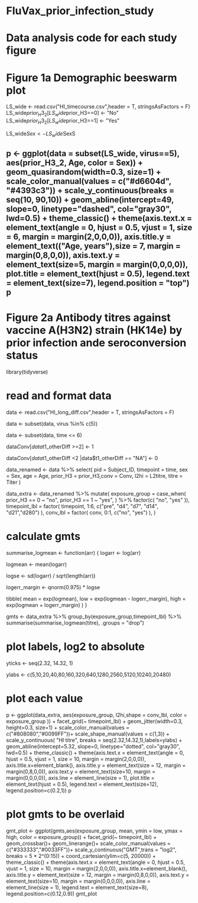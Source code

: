 # FluVax_prior_infection_study
# Data analysis code for each study figure
# Figure 1a Demographic beeswarm plot
LS_wide <- read.csv("HI_timecourse.csv",header = T, stringsAsFactors = F)
LS_wide$prior_H3_2 [LS_wide$prior_H3==0] <- "No"
LS_wide$prior_H3_2 [LS_wide$prior_H3==1] <- "Yes"

LS_wide$Sex <- LS_wide$SexS

p <- ggplot(data = subset(LS_wide, virus==5), aes(prior_H3_2, Age, color = Sex)) +
  geom_quasirandom(width=0.3, size=1) +
  scale_color_manual(values = c("#d6604d", "#4393c3")) +
  scale_y_continuous(breaks = seq(10, 90,10)) +
  geom_abline(intercept=49, slope=0, linetype="dashed", col="gray30", lwd=0.5) +
  theme_classic() + 
  theme(axis.text.x = element_text(angle = 0, hjust = 0.5, vjust = 1, size = 6, margin = margin(2,0,0,0)),
        axis.title.y = element_text(("Age, years"),size = 7, margin = margin(0,8,0,0)),
        axis.text.y = element_text(size=5, margin = margin(0,0,0,0)),
        plot.title = element_text(hjust = 0.5),
        legend.text = element_text(size=7),
        legend.position = "top")
p
--
# Figure 2a Antibody titres against vaccine A(H3N2) strain (HK14e) by prior infection ande seroconversion status
library(tidyverse)

# read and format data

data <- read.csv("HI_long_diff.csv",header = T, stringsAsFactors = F)

data <- subset(data, virus  %in% c(5))

data <- subset(data, time  <= 6)

data$Conv[data$t1_otherDiff >=2] <- 1

data$Conv[data$t1_otherDiff <2 |data$t1_otherDiff == "NA"] <- 0

data_renamed <- data %>%
  select(
    pid = Subject_ID, timepoint = time, sex = Sex, age = Age,
    prior_H3 = prior_H3,conv = Conv, l2hi = L2titre, titre = Titer
      )  

data_extra <- data_renamed %>%
  mutate(
    exposure_group = case_when(
      prior_H3 == 0  ~ "no",
      prior_H3 == 1 ~ "yes",
    ) %>%
      factor(c(
        "no", "yes"
      )),
    timepoint_lbl = factor(
      timepoint, 1:6, c("pre", "d4", "d7", "d14", "d21","d280")
    ),
    conv_lbl = factor(
     conv, 0:1, c("no", "yes")
    ),
  ) 

# calculate gmts
summarise_logmean <- function(arr) 
{
  logarr <- log(arr)
  
  logmean <- mean(logarr)
  
  logse <- sd(logarr) / sqrt(length(arr))
  
  logerr_margin <- qnorm(0.975) * logse
  
  tibble(
    mean = exp(logmean),
    low = exp(logmean - logerr_margin),
    high = exp(logmean + logerr_margin)
  )
}

gmts <- data_extra %>%
  group_by(exposure_group,timepoint_lbl) %>%
  summarise(summarise_logmean(titre), .groups = "drop")

# plot labels, log2 to absolute
yticks <- seq(2.32, 14.32, 1)

ylabs <- c(5,10,20,40,80,160,320,640,1280,2560,5120,10240,20480)  

# plot each value
p <- ggplot(data_extra, aes(exposure_group, l2hi,shape = conv_lbl, color = exposure_group )) +
  facet_grid(~ timepoint_lbl) +
  geom_jitter(width=0.3, height=0.3, size=1) +
  scale_color_manual(values = c("#808080","#0099FF"))+
  scale_shape_manual(values = c(1,3)) +
  scale_y_continuous( "HI titre", breaks = seq(2.32,14.32,1),labels=ylabs) +
  geom_abline(intercept=5.32, slope=0, linetype="dotted", col="gray30", lwd=0.5) +
  theme_classic() + 
  theme(axis.text.x = element_text(angle = 0, hjust = 0.5, vjust = 1, size = 10, margin = margin(2,0,0,0)),
        axis.title.x=element_blank(),
        axis.title.y = element_text(size = 12, margin = margin(0,8,0,0)),
        axis.text.y = element_text(size=10, margin = margin(0,0,0,0)),
        axis.line = element_line(size = 1),
        plot.title = element_text(hjust = 0.5),
        legend.text = element_text(size=12),
        legend.position=c(0.2,1))
p

# plot gmts to be overlaid
gmt_plot <- ggplot(gmts,aes(exposure_group,  mean, ymin = low, ymax = high, color = exposure_group)) +
  facet_grid(~ timepoint_lbl) +
  geom_crossbar()+
  geom_linerange()+
  scale_color_manual(values = c("#333333","#0033FF"))+
  scale_y_continuous("GMT",trans = "log2", breaks = 5 * 2^(0:15)) +
  coord_cartesian(ylim=c(5, 20000)) +
  theme_classic() + 
  theme(axis.text.x = element_text(angle = 0, hjust = 0.5, vjust = 1, size = 10, margin = margin(2,0,0,0)),
        axis.title.x=element_blank(),
        axis.title.y = element_text(size = 12, margin = margin(0,8,0,0)),
        axis.text.y = element_text(size=10, margin = margin(0,0,0,0)),
        axis.line = element_line(size = 1),
        legend.text = element_text(size=8),
        legend.position=c(0.12,0.9))
gmt_plot
